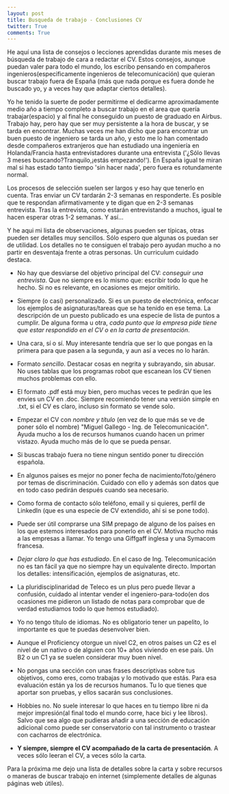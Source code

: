 ```yaml
---
layout: post
title: Busqueda de trabajo - Conclusiones CV
twitter: True 
comments: True
---
```


He aquí una lista de consejos o lecciones aprendidas durante mis meses de búsqueda de trabajo de cara a redactar el CV. Estos consejos, aunque puedan valer para todo el mundo, los escribo pensando en compañeros ingenieros(especificamente ingenieros de telecomunicación) que quieran buscar trabajo fuera de España (más que nada porque es fuera donde he buscado yo, y a veces hay que adaptar ciertos detalles).

Yo he tenido la suerte de poder permitirme el dedicarme aproximadamente medio año a tiempo completo a buscar trabajo en el area que quería trabajar(espacio) y al final he conseguido un puesto de graduado en Airbus. Trabajo hay, pero hay que ser muy persistente a la hora de buscar, y se tarda en encontrar. Muchas veces me han dicho que para encontrar un buen puesto de ingeniero se tarda un año, y esto me lo han comentado desde compañeros extranjeros que han estudiado una ingeniería en Holanda/Francia hasta entrevistadores durante una entrevista ('¿Sólo llevas 3 meses buscando?Tranquilo,¡estás empezando!'). En España igual te miran mal si has estado tanto tiempo 'sin hacer nada', pero fuera es rotundamente normal.

Los procesos de selección suelen ser largos y eso hay que tenerlo en cuenta. Tras enviar un CV tardarán 2-3 semanas en responderte. Es posible que te respondan afirmativamente y te digan que en 2-3 semanas entrevista. Tras la entrevista, como estarán entrevistando a muchos, igual te hacen esperar otras 1-2 semanas. Y así...

Y he aqui mi lista de observaciones, algunas pueden ser típicas, otras pueden ser detalles muy sencillos. Sólo espero que algunas os puedan ser de utilidad. Los detalles no te consiguen el trabajo pero ayudan mucho a no partir en desventaja frente a otras personas. Un curriculum cuidado destaca.

* No hay que desviarse del objetivo principal del CV: *conseguir una entrevista*. Que no siempre es lo mismo que: escribir todo lo que he hecho. Si no es relevante, en ocasiones es mejor omitirlo.
* Siempre (o casi) personalizado. Si es un puesto de electrónica, enfocar los ejemplos de asignaturas/tareas que se ha tenido en ese tema. La descripción de un puesto publicado es una especie de lista de puntos a cumplir. De alguna forma u otra, *cada punto que la empresa pide tiene que estar respondido en el CV o en la carta de presentación*.
* Una cara, sí o sí. Muy interesante tendría que ser lo que pongas en la primera para que pasen a la segunda, y aun así a veces no lo harán.
* Formato *sencillo*. Destacar cosas en negrita y subrayando, sin abusar. No uses tablas que los programas robot que escanean los CV tienen muchos problemas con ello.
* El formato .pdf está muy bien, pero muchas veces te pedirán que les envies un CV en .doc. Siempre recomiendo tener una versión simple en .txt, si el CV es claro, incluso sin formato se vende solo.

* Empezar el CV con *nombre y título* (en vez de lo que más se ve de poner sólo el nombre) "Miguel Gallego - Ing. de Telecomunicación". Ayuda mucho a los de recursos humanos cuando hacen un primer vistazo. Ayuda mucho más de lo que se pueda pensar.
* Si buscas trabajo fuera no tiene ningun sentido poner tu dirección española.
* En algunos paises es mejor no poner fecha de nacimiento/foto/género por temas de discriminación. Cuidado con ello y además son datos que en todo caso pedirán después cuando sea necesario.
* Como forma de contacto sólo teléfono, email y si quieres, perfil de LinkedIn (que es una especie de CV extendido, ahí si se pone todo).
* Puede ser útil comprarse una SIM prepago de alguno de los países en los que estemos interesados para ponerlo en el CV. Motiva mucho más a las empresas a llamar. Yo tengo una Giffgaff inglesa y una Symacom francesa.

* *Dejar claro lo que has estudiado*. En el caso de Ing. Telecomunicación no es tan fácil ya que no siempre hay un equivalente directo. Importan los detalles: intensificación, ejemplos de asignaturas, etc.
* La pluridisciplinaridad de Teleco es un plus pero puede llevar a confusión, cuidado al intentar vender el ingeniero-para-todo(en dos ocasiones me pidieron un listado de notas para comprobar que de verdad estudiamos todo lo que hemos estudiado).

* Yo no tengo título de idiomas. No es obligatorio tener un papelito, lo importante es que te puedas desenvolver bien.
* Aunque el Proficiency otorgue un nivel C2, en otros países un C2 es el nivel de un nativo o de alguien con 10+ años viviendo en ese país. Un B2 o un C1 ya se suelen considerar muy buen nivel.

* No pongas una sección con unas frases descriptivas sobre tus objetivos, como eres, como trabajas y lo motivado que estás. Para esa evaluación están ya los de recursos humanos. Tu lo que tienes que aportar son pruebas, y ellos sacarán sus conclusiones.
* Hobbies no. No suele interesar lo que haces en tu tiempo libre ni da mejor impresión(al final todo el mundo corre, hace bici y lee libros). Salvo que sea algo que pudieras añadir a una sección de educación adicional como puede ser conservatorio con tal instrumento o trastear con cacharros de electrónica.

* **Y siempre, siempre el CV acompañado de la carta de presentación**. A veces sólo leeran el CV, a veces sólo la carta.

Para la próxima me dejo una lista de detalles sobre la carta y sobre recursos o maneras de buscar trabajo en internet (simplemente detalles de algunas páginas web útiles).
